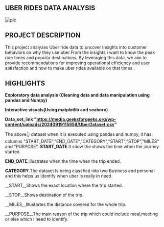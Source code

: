 ## UBER RIDES DATA ANALYSIS
![pic](https://github.com/user-attachments/assets/343e97a3-0f2a-4bb7-ad45-ae8b0378652a)
## PROJECT DESCRIPTION
This project analyzes Uber ride data to uncover insights into customer behaviors on why they use uber.From the insights i want to know the peak ride times and popular destinations. By leveraging this data, we aim to provide recommendations for improving operational efficiency and user satisfaction and how to make uber rides available on that times .
## HIGHLIGHTS
__Exploratory data analysis (Cleaning data and data manipulation using pandas and Numpy)__

__Interactive visuals(Using matplotlib and seaborn)__

__Data_set_link "https://media.geeksforgeeks.org/wp-content/uploads/20240919115958/UberDataset.csv"__

The above👆 dataset when it is executed using pandas and numpy, it has columns "START_DATE","END_DATE","CATEGORY","START","STOP","MILES" and "PURPOSE".
__START_DATE__.It show the shows the time when the journey started.

__END_DATE__.Illustrates when the time when the trip ended.

__CATEGORY__.The dataset is being classfied into two Business and personal and this helps us identify when uber is really in need.

__START__Shows the exact location where the trip started.

__STOP__Shows destination of the trip.

__MILES__Illustartes the distance covered for the whole trip.

__PURPOSE__The main reason of the trip which could include meal,meeting or else which i need to identify.



